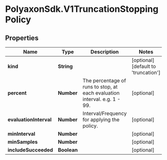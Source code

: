 # PolyaxonSdk.V1TruncationStoppingPolicy

## Properties

Name | Type | Description | Notes
------------ | ------------- | ------------- | -------------
**kind** | **String** |  | [optional] [default to &#39;truncation&#39;]
**percent** | **Number** | The percentage of runs to stop, at each evaluation interval. e.g. 1 - 99. | [optional] 
**evaluationInterval** | **Number** | Interval/Frequency for applying the policy. | [optional] 
**minInterval** | **Number** |  | [optional] 
**minSamples** | **Number** |  | [optional] 
**includeSucceeded** | **Boolean** |  | [optional] 


